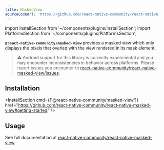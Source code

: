 ```yaml
---
title: MaskedView
sourceCodeUrl: 'https://github.com/react-native-community/react-native-masked-view'
---
```


import InstallSection from '~/components/plugins/InstallSection';
import PlatformsSection from '~/components/plugins/PlatformsSection';

**`@react-native-community/masked-view`** provides a masked view which only displays the pixels that overlap with the view rendered in its mask element.

> ⚠️ Android support for this library is currently experimental and you may encounter inconsistencies in behavior across platforms. Please report issues you encounter to [react-native-community/react-native-masked-view/issues](https://github.com/react-native-community/react-native-masked-view).

<PlatformsSection android emulator ios simulator />

## Installation

<InstallSection cmd={['@react-native-community/masked-view']} href="https://github.com/react-native-community/react-native-masked-view#getting-started" />

## Usage

See full documentation at [react-native-community/react-native-masked-view](https://github.com/react-native-community/react-native-masked-view).
